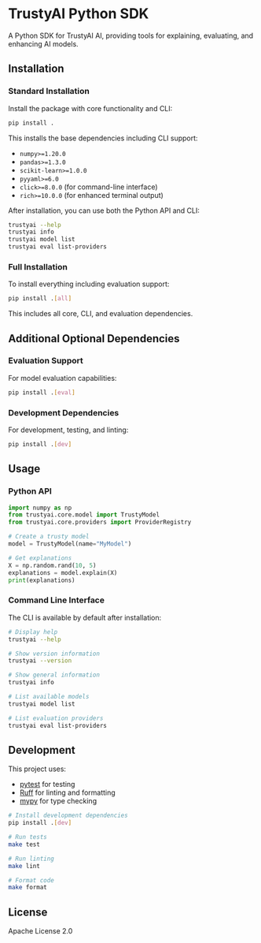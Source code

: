 # TrustyAI Python SDK

A Python SDK for TrustyAI AI, providing tools for explaining, evaluating, and enhancing AI models.

## Installation

### Standard Installation

Install the package with core functionality and CLI:

```bash
pip install .
```

This installs the base dependencies including CLI support:
- `numpy>=1.20.0`
- `pandas>=1.3.0` 
- `scikit-learn>=1.0.0`
- `pyyaml>=6.0`
- `click>=8.0.0` (for command-line interface)
- `rich>=10.0.0` (for enhanced terminal output)

After installation, you can use both the Python API and CLI:

```bash
trustyai --help
trustyai info
trustyai model list
trustyai eval list-providers
```

### Full Installation

To install everything including evaluation support:

```bash
pip install .[all]
```

This includes all core, CLI, and evaluation dependencies.

## Additional Optional Dependencies

### Evaluation Support

For model evaluation capabilities:

```bash
pip install .[eval]
```

### Development Dependencies

For development, testing, and linting:

```bash
pip install .[dev]
```

## Usage

### Python API

```python
import numpy as np
from trustyai.core.model import TrustyModel
from trustyai.core.providers import ProviderRegistry

# Create a trusty model
model = TrustyModel(name="MyModel")

# Get explanations
X = np.random.rand(10, 5)
explanations = model.explain(X)
print(explanations)
```

### Command Line Interface

The CLI is available by default after installation:

```bash
# Display help
trustyai --help

# Show version information
trustyai --version

# Show general information
trustyai info

# List available models
trustyai model list

# List evaluation providers
trustyai eval list-providers
```

## Development

This project uses:
- [pytest](https://docs.pytest.org/) for testing
- [Ruff](https://github.com/astral-sh/ruff) for linting and formatting
- [mypy](https://mypy.readthedocs.io/) for type checking

```bash
# Install development dependencies
pip install .[dev]

# Run tests
make test

# Run linting
make lint

# Format code
make format
```

## License

Apache License 2.0